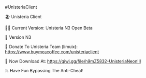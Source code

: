 #UnisteriaClient

🏖️ Unisteria Client

😶‍🌫️ Current Version: Unisteria N3 Open Beta

🚀 Version N3

💈 Donate To Unisteria Team (limuix): https://www.buymeacoffee.com/unisteriaclient

🥳 Now Download At: https://qiwi.gg/file/h9mZ5832-UnisteriaNeonIII

💥 Have Fun Bypassing The Anti-Cheat!
